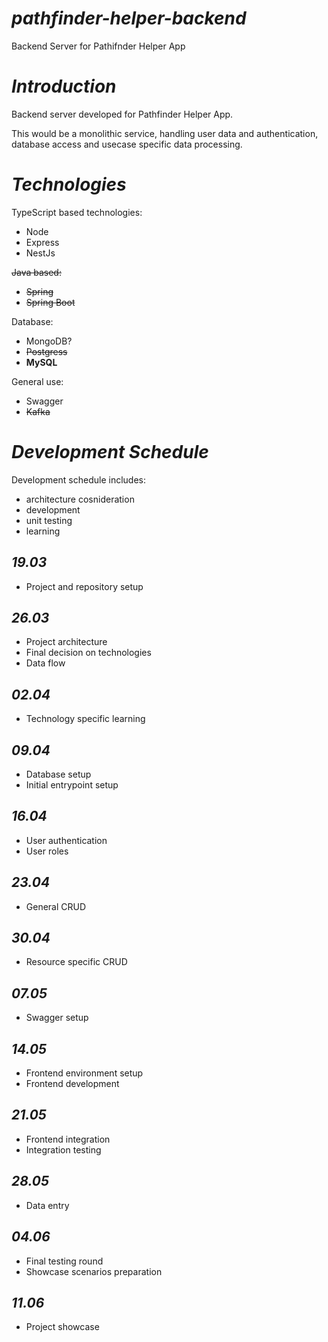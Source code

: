 # *pathfinder-helper-backend*
Backend Server for Pathifnder Helper App

# *Introduction*
Backend server developed for Pathfinder Helper App.

This would be a monolithic service, handling user data and authentication, database access and usecase specific data processing.

# *Technologies*

TypeScript based technologies:
 - Node
 - Express
 - NestJs

~~Java based:~~
 - ~~Spring~~
 - ~~Spring Boot~~

Database:
 - MongoDB?
 - ~~Postgress~~
 - **MySQL**

 General use:
  - Swagger
  - ~~Kafka~~

# *Development Schedule*
Development schedule includes:
 - architecture cosnideration
 - development
 - unit testing
 - learning

## *19.03*
 - Project and repository setup

## *26.03*
 - Project architecture
 - Final decision on technologies
 - Data flow

## *02.04*
 - Technology specific learning

## *09.04*
 - Database setup
 - Initial entrypoint setup

## *16.04*
 - User authentication
 - User roles

## *23.04*
 - General CRUD

## *30.04*
 - Resource specific CRUD

## *07.05*
 - Swagger setup 

## *14.05*
 - Frontend environment setup
 - Frontend development

## *21.05*
 - Frontend integration
 - Integration testing

## *28.05*
 - Data entry

## *04.06*
 - Final testing round
 - Showcase scenarios preparation

## *11.06*
 - Project showcase